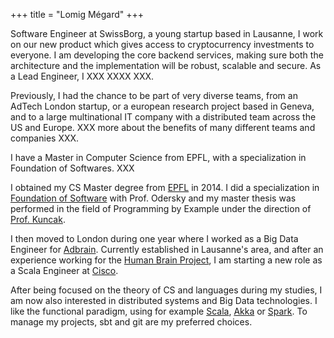 +++
title = "Lomig Mégard"
+++

Software Engineer at SwissBorg, a young startup based in Lausanne, I work on our new product which gives access to cryptocurrency investments to everyone. I am developing the core backend services, making sure both the architecture and the implementation will be robust, scalable and secure. As a Lead Engineer, I XXX XXXX XXX. 

Previously, I had the chance to be part of very diverse teams, from an AdTech London startup, or a european research project based in Geneva, and to a large multinational IT company with a distributed team across the US and Europe. XXX more about the benefits of many different teams and companies XXX.

I have a Master in Computer Science from EPFL, with a specialization in Foundation of Softwares. XXX

I obtained my CS Master degree from [EPFL](https://www.epfl.ch/) in 2014.
I did a specialization in [Foundation of Software](http://ic.epfl.ch/specializations) with Prof. Odersky and my master thesis was performed in the field of Programming by Example under the direction of [Prof. Kuncak](https://lara.epfl.ch).

I then moved to London during one year where I worked as a Big Data Engineer for [Adbrain](https://www.adbrain.com/).
Currently established in Lausanne's area, and after an experience working for the [Human Brain Project](https://www.humanbrainproject.eu/), I am starting a new role as a Scala Engineer at [Cisco](https://www.cisco.com/).

After being focused on the theory of CS and languages during my studies, I am now also interested in distributed systems and Big Data technologies.
I like the functional paradigm, using for example [Scala](https://scala-lang.org/), [Akka](http://akka.io/) or [Spark](https://spark.apache.org/).
To manage my projects, sbt and git are my preferred choices.
